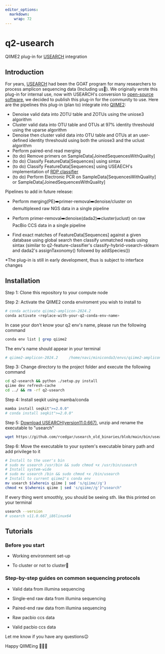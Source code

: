 ```yaml
---
editor_options: 
  markdown: 
    wrap: 72
---
```


# q2-usearch

QIIME2 plug-in for [USEARCH](https://github.com/rcedgar/usearch12/)
integration

## Introduction

For years, [USEARCH](https://drive5.com/usearch/) had been the GOAT
program for many researchers to process amplicon sequencing data
(Including us🙈). We originally wrote this plug-in for internal use, now
with USEARCH's conversion to [open-source
software](https://x.com/RobertEdgarPhD/status/1802432815566553234), we
decided to publish this plug-in for the community to use. Here are the
pipelines this plug-in (plan to) integrate into
[QIIME2](https://qiime2.org/):

-   Denoise valid data into ZOTU table and ZOTUs using the uniose3
    algorithm
-   Cluster valid data into OTU table and OTUs at 97% identity
    threshould using the uparse algorithm
-   Denoise then cluster valid data into OTU table and OTUs at an
    user-defined identity threshould using both the uniose3 and the
    uclust algorithm
-   Perform paired-end read merging
-   (to do) Remove primers on SampleData[JoinedSequencesWithQuality]
-   (to do) Classify FeatureData[Sequences] using sintax
-   (to do) Classify FeatureData[Sequences] using USEAECH's
    implementation of [RDP
    classifier](https://www.doi.org/10.1128/AEM.00062-07)
-   (to do) Perform Electronic PCR on SampleData[SequencesWithQuality]
    or SampleData[JoinedSequencesWithQuality]

Pipelines to add in future release:

-   Perform merging(PE)➡️primer-removal➡️denoise/cluster on
    demultiplexed raw NGS data in a single pipeline

-   Perform primer-removal➡️denoise(dada2)➡️cluster(uclust) on raw
    PacBio CCS data in a single pipeline

-   Find exact matches of FeatureData[Sequences] against a given
    database using global search then classify unmatched reads using
    sintax (similar to q2-feature-classifier's
    classify-hybrid-vsearch-sklearn and dada2's assignTaxonomy()
    followed by addSpecies())

\*The plug-in is still in early development, thus is subject to
interface changes

## Installation

Step 1: Clone this repository to your compute node

Step 2: Activate the QIIME2 conda enviroment you wish to install to

``` bash
# conda activate qiime2-amplicon-2024.2
conda activate <replace-with-your-q2-conda-env-name>
```

In case your don't know your q2 env's name, please run the following
command

``` bash
conda env list | grep qiime2
```

The env's name should appear in your terminal

``` bash
# qiime2-amplicon-2024.2     /home/navi/miniconda3/envs/qiime2-amplicon-2024.2
```

Step 3: Change directory to the project folder and execute the following
command

``` bash
cd q2-usearch && python ./setup.py install
qiime dev refresh-cache
cd ../ && rm -rf q2-usearch
```

Step 4: Install seqkit using mamba/conda

``` bash
mamba install seqkit">=2.0.0"
# conda install seqkit">=2.0.0"
```

Step 5: [Download
USEARCH](https://drive5.com/usearch/download.html)[(version11.0.667)](https://drive5.com/downloads/usearch11.0.667_i86linux32.gz),
unzip and rename the executable to "usearch"

``` bash
wget https://github.com/rcedgar/usearch_old_binaries/blob/main/bin/usearch11.0.667_i86linux64 && mv usearch11.0.667_i86linux64 usearch
```

Step 6: Move the executable to your system's executable binary path and
add privilege to it

``` bash
# Install to the user's bin
# sudo mv usearch /usr/bin && sudo chmod +x /usr/bin/usearch
# Install system-wide
# sudo mv usearch /bin && sudo chmod +x /bin/usearch
# Install to current qiime2's conda env
mv usearch $(whereis qiime | sed 's/qiime//g')
chmod +x $(whereis qiime | sed 's/qiime//g')"usearch"
```

If every thing went smoothly, you should be seeing sth. like this
printed on your terminal

``` bash
usearch --version
# usearch v11.0.667_i86linux64
```

## Tutorials

### Before you start

-   Working environment set-up

-   To cluster or not to cluster🧐

### Step-by-step guides on common sequencing protocols

-   Valid data from illumina sequencing

-   Single-end raw data from illumina sequencing

-   Paired-end raw data from illumina sequencing

-   Raw pacbio ccs data

-   Valid pacbio ccs data

Let me know if you have any questions😉

Happy QIIMEing 🎉🎉🎉
